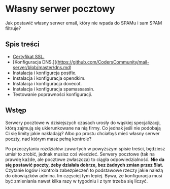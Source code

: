 # Własny serwer pocztowy

Jak postawić własny serwer email, który nie wpada do SPAMu i sam SPAM filtruje?

## Spis treści

- [Certyfikat SSL.](https://github.com/CodersCommunity/mail-server/blob/master/ssl.md)
- [Konfiguracja DNS.]((https://github.com/CodersCommunity/mail-server/blob/master/dns.md)
- Instalacja i konfigurcja postfix.
- Instalacja i konfiguracja opendkim.
- Instalacja i konfiguracja dovecot.
- Instalacja i konfiguracja spamassassin.
- Testowanie poprawności konfiguracji.

## Wstęp

Serwery pocztowe w dzisiejszych czasach urosły do wąskiej specjalizacji, którą zajmują się ukierunkowane na nią firmy. Co jednak jeśli nie podobają Ci się limity jakie nakładają? Albo po prostu chciałbyś mieć własny serwer poczty, nad którym masz pełną kontrole?

Po przeczytaniu rozdziałów zawartych w powyższym spisie treści, będziesz umiał to zrobić, jednak musisz coś wiedzieć. Serwery pocztowe (tak na prawdę każde, ale pocztowe zwłaszcza) to ciągła odpowiedzialność. **Nie da się postawić poczty, żeby działała dobrze, bez żadnych zmian przez 5lat.** Czytanie logów i kontrola zabezpieczeń to podstawowe rzeczy jakie należą do obowiązków admina. Im częsciej tym lepiej. Bywa, że konfiguracja musi być zmieniania nawet kilka razy w tygodniu i z tym trzeba się liczyć.
